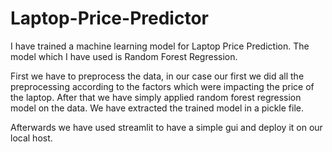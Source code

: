 # Laptop-Price-Predictor
I have trained a machine learning model for Laptop Price Prediction. The model which I have used is Random Forest Regression. 

First we have to preprocess the data, in our case our first
we did all the preprocessing according to the factors which were impacting the 
price of the laptop.
After that we have simply applied random forest regression model on the
data. We have extracted the trained model in a pickle file.

Afterwards we have used streamlit to have a simple gui and deploy it
on our local host.
